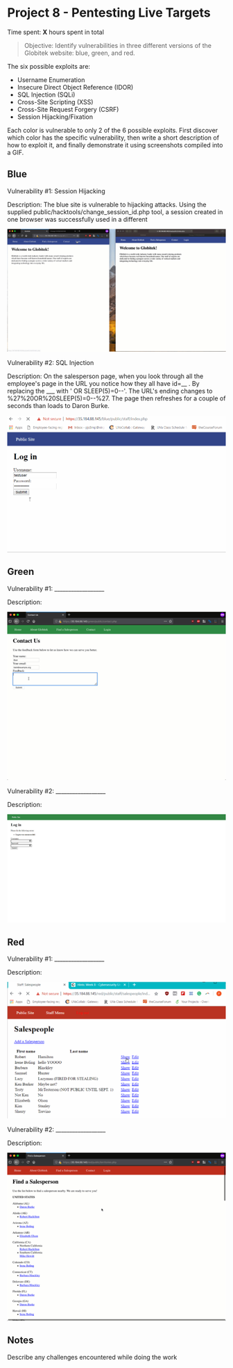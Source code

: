 # Project 8 - Pentesting Live Targets

Time spent: **X** hours spent in total

> Objective: Identify vulnerabilities in three different versions of the Globitek website: blue, green, and red.

The six possible exploits are:

* Username Enumeration
* Insecure Direct Object Reference (IDOR)
* SQL Injection (SQLi)
* Cross-Site Scripting (XSS)
* Cross-Site Request Forgery (CSRF)
* Session Hijacking/Fixation

Each color is vulnerable to only 2 of the 6 possible exploits. First discover which color has the specific vulnerability, then write a short description of how to exploit it, and finally demonstrate it using screenshots compiled into a GIF.

## Blue

Vulnerability #1: Session Hijacking



Description:
The blue site is vulnerable to hijacking attacks. Using the supplied public/hacktools/change_session_id.php tool, a session created in one browser was successfully used in a different

<img src="blue-vuln1.gif">

Vulnerability #2: SQL Injection

Description:
On the salesperson page, when you look through all the employee's page in the URL you notice how they all have id=__ . By replacing the ___ with ' OR SLEEP(5)=0--'. The URL's ending changes to %27%20OR%20SLEEP(5)=0--%27. The page then refreshes for a couple of seconds than loads to Daron Burke.

<img src="blue-vuln2.gif">

## Green

Vulnerability #1: __________________

Description:

<img src="green-vuln1.gif">

Vulnerability #2: __________________

Description:

<img src="green-vuln2.gif">


## Red

Vulnerability #1: __________________

Description:

<img src="red-vuln1.gif">

Vulnerability #2: __________________

Description:

<img src="red-vuln2.gif">


## Notes

Describe any challenges encountered while doing the work

